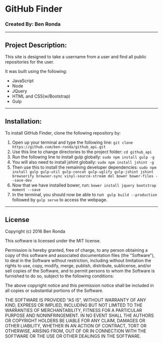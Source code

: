 # GitHub Finder
### Created By: Ben Ronda
***
## Project Description:
This site is designed to take a username from a user and find all public repositories for the user.

It was built using the following:
* JavaScript
* Node
* JQuery
* HTML and CSS(w/Bootstrap)
* Gulp

***
## Installation:
To install GitHub Finder, clone the following repository by:
1. Open up your terminal and type the following line:
`git clone https://github.com/ben-ronda/github_api.git`
2. Use this line to change directories to the project folder: `cd github_api`
3. Run the following line to install gulp globally: `sudo npm install gulp -g`
4. You will also need to install jshint globally: `sudo npm install jshint -g`
5. Then use this to install the remaining developer dependencies: `sudo npm install gulp gulp-util gulp-concat gulp-uglify gulp-jshint jshint browserify browser-sync vinyl-source-stream del bower bower-files --save-dev`  
6. Now that we have installed bower, run: `bower install jquery bootstrap moment --save`
7. In the terminal, you should now be able to run ` gulp build --production` followed by `gulp serve` to access the webpage.


***
## License
Copyright (c) 2016 Ben Ronda

This software is licensed under the MIT license.

Permission is hereby granted, free of charge, to any person obtaining a copy of this software and associated documentation files (the "Software"), to deal in the Software without restriction, including without limitation the rights to use, copy, modify, merge, publish, distribute, sublicense, and/or sell copies of the Software, and to permit persons to whom the Software is furnished to do so, subject to the following conditions:

The above copyright notice and this permission notice shall be included in all copies or substantial portions of the Software.

THE SOFTWARE IS PROVIDED "AS IS", WITHOUT WARRANTY OF ANY KIND, EXPRESS OR IMPLIED, INCLUDING BUT NOT LIMITED TO THE WARRANTIES OF MERCHANTABILITY, FITNESS FOR A PARTICULAR PURPOSE AND NONINFRINGEMENT. IN NO EVENT SHALL THE AUTHORS OR COPYRIGHT HOLDERS BE LIABLE FOR ANY CLAIM, DAMAGES OR OTHER LIABILITY, WHETHER IN AN ACTION OF CONTRACT, TORT OR OTHERWISE, ARISING FROM, OUT OF OR IN CONNECTION WITH THE SOFTWARE OR THE USE OR OTHER DEALINGS IN THE SOFTWARE.
